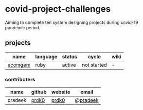 # covid-project-challenges
Aiming to complete ten system designing projects during covid-19 pandemic period.

## projects

|  name 	|   language	|   status	|  cycle 	| wiki 	|
|---	|---	|---	|---	|---	|
|  [ecomgem][4] 	|  ruby 	| active 	|  not started	|  - 	|



### contributers

| name  	|  github 	|  website 	|   email	|
|---	|---	|---	|---	|
|  pradeek 	|  [prdk0][1] 	|  [prdk0][2] 	|  [@pradeek][3] 	|

[1]: https://github.com/prdk0
[2]: https://prdk0.github.io
[3]: mailto:pradeek.k@gmail.com
[4]: https://github.com/prdk0/ecomgem
